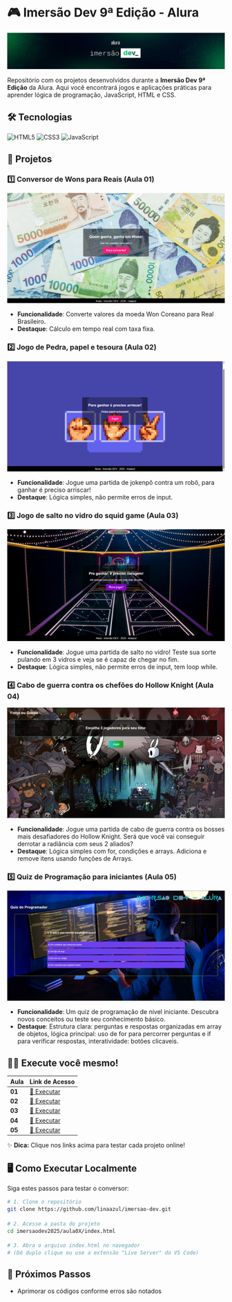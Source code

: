 # 🎮 Imersão Dev 9ª Edição - Alura

![Banner da Imersão Dev](imgsREADME/w2000.png)

Repositório com os projetos desenvolvidos durante a **Imersão Dev 9ª Edição** da Alura. Aqui você encontrará jogos e aplicações práticas para aprender lógica de programação, JavaScript, HTML e CSS.

## 🛠️ Tecnologias
![HTML5](https://img.shields.io/badge/HTML5-E34F26?style=for-the-badge&logo=html5&logoColor=white)
![CSS3](https://img.shields.io/badge/CSS3-1572B6?style=for-the-badge&logo=css3&logoColor=white)
![JavaScript](https://img.shields.io/badge/JavaScript-F7DF1E?style=for-the-badge&logo=javascript&logoColor=black)

## 🎯 Projetos
### 1️⃣ Conversor de Wons para Reais (Aula 01)
![Conversor em Ação](imgsREADME/Captura%20de%20tela%202025-03-31%20165116.png)
- **Funcionalidade**: Converte valores da moeda Won Coreano para Real Brasileiro.
- **Destaque**: Cálculo em tempo real com taxa fixa.

### 2️⃣ Jogo de Pedra, papel e tesoura (Aula 02)
![Site do Pedra, papel ou tesoura](imgsREADME/image.png)
- **Funcionalidade**: Jogue uma partida de jokenpô contra um robô, para ganhar é preciso arriscar!
- **Destaque**: Lógica simples, não permite erros de input.

### 3️⃣ Jogo de salto no vidro do squid game (Aula 03)
![Site do jogo salto no vidro](imgsREADME/vidro.png)
- **Funcionalidade**: Jogue uma partida de salto no vidro! Teste sua sorte pulando em 3 vidros e veja se é capaz de chegar no fim.
- **Destaque**: Lógica simples, não permite erros de input, tem loop while.

### 4️⃣ Cabo de guerra contra os chefões do Hollow Knight (Aula 04)
![Site do cabo de guerra](imgsREADME/image04.png)
- **Funcionalidade**: Jogue uma partida de cabo de guerra contra os bosses mais desafiadores do Hollow Knight. Será que você vai conseguir derrotar a radiância com seus 2 aliados?
- **Destaque**: Lógica simples com for, condições e arrays. Adiciona e remove itens usando funções de Arrays.

### 5️⃣ Quiz de Programação para iniciantes (Aula 05)
![Site do quiz](imgsREADME/image05.png)
- **Funcionalidade**: Um quiz de programação de nível iniciante. Descubra novos conceitos ou teste seu conhecimento básico.
- **Destaque**: Estrutura clara: perguntas e respostas organizadas em array de objetos, lógica principal: uso de for para percorrer perguntas e if para verificar respostas, interatividade: botões clicaveis.

## 👩‍💻 Execute você mesmo!

| Aula   | Link de Acesso                     |
|--------|------------------------------------|
| **01** | [🔗 Executar](https://conversor-de-moedas-ten-smoky.vercel.app/)         |
| **02** | [🔗 Executar](https://pedra-papel-tesoura-blond-one.vercel.app/)         |
| **03** | [🔗 Executar](https://pule-no-vidro.vercel.app/)         |
| **04** | [🔗 Executar](https://imersao-dev2025-fhwh.vercel.app/)         |
| **05** | [🔗 Executar](https://imersao-dev2025.vercel.app/)         |


✨ **Dica:** Clique nos links acima para testar cada projeto online!

## 🖥️ Como Executar Localmente
Siga estes passos para testar o conversor:
```bash
# 1. Clone o repositório
git clone https://github.com/linaazul/imersao-dev.git

# 2. Acesse a pasta do projeto
cd imersaodev2025/aula0X/index.html

# 3. Abra o arquivo index.html no navegador
# (Dê duplo clique ou use a extensão "Live Server" do VS Code)
```

## 📌 Próximos Passos
- Aprimorar os códigos conforme erros são notados



